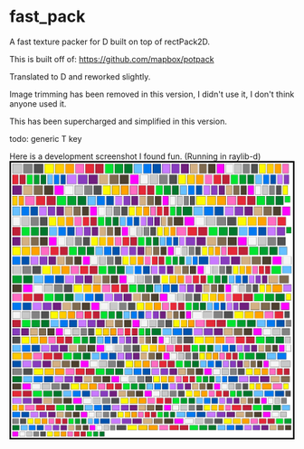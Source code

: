 # fast_pack
 A fast texture packer for D built on top of rectPack2D.

This is built off of: https://github.com/mapbox/potpack

Translated to D and reworked slightly.

Image trimming has been removed in this version, I didn't use it, I don't think anyone used it.

This has been supercharged and simplified in this version.

todo: generic T key

Here is a development screenshot I found fun. (Running in raylib-d)
![nosey, eh?](https://raw.githubusercontent.com/jordan4ibanez/jordan4ibanez/refs/heads/main/images/image.png)